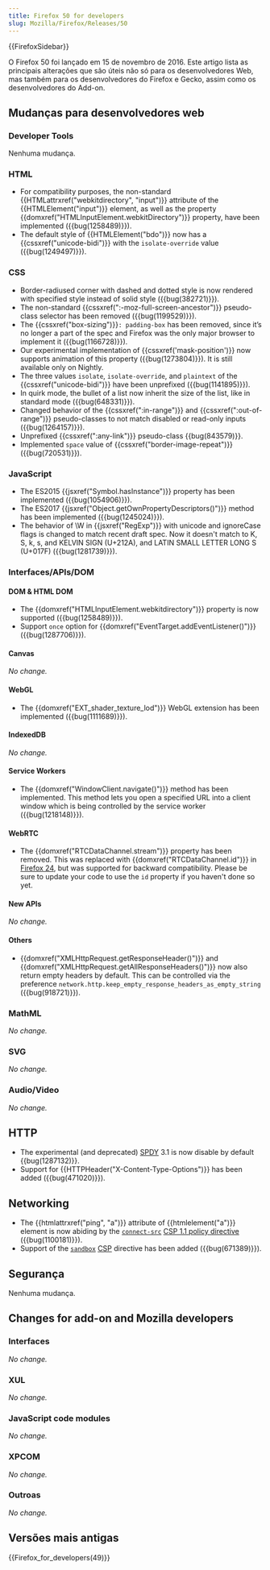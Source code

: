 ```yaml
---
title: Firefox 50 for developers
slug: Mozilla/Firefox/Releases/50
---
```

{{FirefoxSidebar}}

O Firefox 50 foi lançado em 15 de novembro de 2016. Este artigo lista as principais alterações que são úteis não só para os desenvolvedores Web, mas também para os desenvolvedores do Firefox e Gecko, assim como os desenvolvedores do Add-on.

## Mudanças para desenvolvedores web

### Developer Tools

Nenhuma mudança.

### HTML

- For compatibility purposes, the non-standard {{HTMLattrxref("webkitdirectory", "input")}} attribute of the {{HTMLElement("input")}} element, as well as the property {{domxref("HTMLInputElement.webkitDirectory")}} property, have been implemented ({{bug(1258489)}}).
- The default style of {{HTMLElement("bdo")}} now has a {{cssxref("unicode-bidi")}} with the `isolate-override` value ({{bug(1249497)}}).

### CSS

- Border-radiused corner with dashed and dotted style is now rendered with specified style instead of solid style ({{bug(382721)}}).
- The non-standard {{cssxref(":-moz-full-screen-ancestor")}} pseudo-class selector has been removed ({{bug(1199529)}}).
- The {{cssxref("box-sizing")}}`: padding-box` has been removed, since it’s no longer a part of the spec and Firefox was the only major browser to implement it ({{bug(1166728)}}).
- Our experimental implementation of {{cssxref('mask-position')}} now supports animation of this property ({{bug(1273804)}}). It is still available only on Nightly.
- The three values `isolate`, `isolate-override`, and `plaintext` of the {{cssxref("unicode-bidi")}} have been unprefixed ({{bug(1141895)}}).
- In quirk mode, the bullet of a list now inherit the size of the list, like in standard mode ({{bug(648331)}}).
- Changed behavior of the {{cssxref(":in-range")}} and {{cssxref(":out-of-range")}} pseudo-classes to not match disabled or read-only inputs ({{bug(1264157)}}).
- Unprefixed {{cssxref(":any-link")}} pseudo-class {{bug(843579)}}.
- Implemented `space` value of {{cssxref("border-image-repeat")}} ({{bug(720531)}}).

### JavaScript

- The ES2015 {{jsxref("Symbol.hasInstance")}} property has been implemented ({{bug(1054906)}}).
- The ES2017 {{jsxref("Object.getOwnPropertyDescriptors()")}} method has been implemented ({{bug(1245024)}}).
- The behavior of \W in {{jsxref("RegExp")}} with unicode and ignoreCase flags is changed to match recent draft spec. Now it doesn't match to K, S, k, s, and KELVIN SIGN (U+212A), and LATIN SMALL LETTER LONG S (U+017F) ({{bug(1281739)}}).

### Interfaces/APIs/DOM

#### DOM & HTML DOM

- The {{domxref("HTMLInputElement.webkitdirectory")}} property is now supported ({{bug(1258489)}}).
- Support `once` option for {{domxref("EventTarget.addEventListener()")}} ({{bug(1287706)}}).

#### Canvas

_No change._

#### WebGL

- The {{domxref("EXT_shader_texture_lod")}} WebGL extension has been implemented ({{bug(1111689)}}).

#### IndexedDB

_No change._

#### Service Workers

- The {{domxref("WindowClient.navigate()")}} method has been implemented. This method lets you open a specified URL into a client window which is being controlled by the service worker ({{bug(1218148)}}).

#### WebRTC

- The {{domxref("RTCDataChannel.stream")}} property has been removed. This was replaced with {{domxref("RTCDataChannel.id")}} in [Firefox 24](/pt-BR/docs/Mozilla/Firefox/Releases/24), but was supported for backward compatibility. Please be sure to update your code to use the `id` property if you haven't done so yet.

#### New APIs

_No change._

#### Others

- {{domxref("XMLHttpRequest.getResponseHeader()")}} and {{domxref("XMLHttpRequest.getAllResponseHeaders()")}} now also return empty headers by default. This can be controlled via the preference `network.http.keep_empty_response_headers_as_empty_string` ({{bug(918721)}}).

### MathML

_No change._

### SVG

_No change._

### Audio/Video

_No change._

## HTTP

- The experimental (and deprecated) [SPDY](https://en.wikipedia.org/wiki/SPDY) 3.1 is now disable by default {{bug(1287132)}}.
- Support for {{HTTPHeader("X-Content-Type-Options")}} has been added ({{bug(471020)}}).

## Networking

- The {{htmlattrxref("ping", "a")}} attribute of {{htmlelement("a")}} element is now abiding by the [`connect-src`](/pt-BR/docs/Web/Security/CSP/CSP_policy_directives#connect-src) [CSP 1.1 policy directive](/pt-BR/docs/Web/Security/CSP/CSP_policy_directives) ({{bug(1100181)}}).
- Support of the [`sandbox`](/pt-BR/docs/Web/Security/CSP/CSP_policy_directives#sandbox) [CSP](/pt-BR/docs/Web/Security/CSP) directive has been added ({{bug(671389)}}).

## Segurança

Nenhuma mudança.

## Changes for add-on and Mozilla developers

### Interfaces

_No change._

### XUL

_No change._

### JavaScript code modules

_No change._

### XPCOM

_No change._

### Outroas

_No change._

## Versões mais antigas

{{Firefox_for_developers(49)}}
